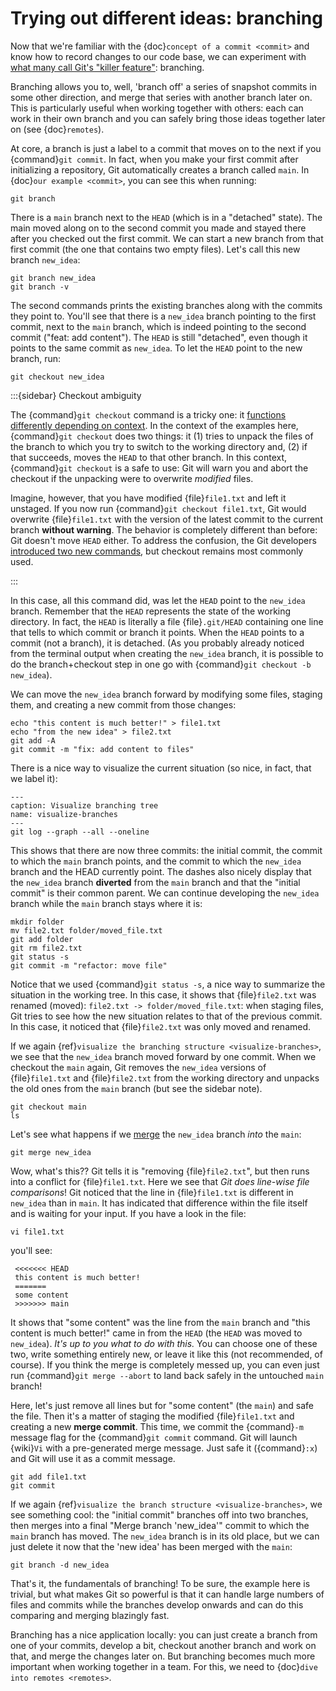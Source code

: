 <!--- cspell:ignore Git's -->

# Trying out different ideas: branching

Now that we're familiar with the {doc}`concept of a commit <commit>` and know
how to record changes to our code base, we can experiment with
[what many call Git's "killer feature"](https://git-scm.com/book/en/v2/Git-Branching-Branches-in-a-Nutshell):
branching.

Branching allows you to, well, 'branch off' a series of snapshot commits in
some other direction, and merge that series with another branch later on. This
is particularly useful when working together with others: each can work in
their own branch and you can safely bring those ideas together later on (see
{doc}`remotes`).

At core, a branch is just a label to a commit that moves on to the next if you
{command}`git commit`. In fact, when you make your first commit after
initializing a repository, Git automatically creates a branch called `main`. In
{doc}`our example <commit>`, you can see this when running:

```shell
git branch

```

There is a `main` branch next to the `HEAD` (which is in a "detached" state).
The main moved along on to the second commit you made and stayed there after
you checked out the first commit. We can start a new branch from that first
commit (the one that contains two empty files). Let's call this new branch
`new_idea`:

```shell
git branch new_idea
git branch -v

```

The second commands prints the existing branches along with the commits they
point to. You'll see that there is a `new_idea` branch pointing to the first
commit, next to the `main` branch, which is indeed pointing to the second
commit ("feat: add content"). The `HEAD` is still "detached", even though it
points to the same commit as `new_idea`. To let the `HEAD` point to the new
branch, run:

```shell
git checkout new_idea

```

:::{sidebar} Checkout ambiguity

The {command}`git checkout` command is a tricky one: it
[functions differently depending on context](https://git-scm.com/book/en/v2/Git-Tools-Reset-Demystified).
In the context of the examples here, {command}`git checkout` does two things:
it (1) tries to unpack the files of the branch to which you try to switch to
the working directory and, (2) if that succeeds, moves the `HEAD` to that other
branch. In this context, {command}`git checkout` is a safe to use: Git will
warn you and abort the checkout if the unpacking were to overwrite _modified_
files.

Imagine, however, that you have modified {file}`file1.txt` and left it
unstaged. If you now run {command}`git checkout file1.txt`, Git would overwrite
{file}`file1.txt` with the version of the latest commit to the current branch
**without warning**. The behavior is completely different than before: Git
doesn't move `HEAD` either. To address the confusion, the Git developers
[introduced two new commands](https://www.infoq.com/news/2019/08/git-2-23-switch-restore/),
but checkout remains most commonly used.

:::

In this case, all this command did, was let the `HEAD` point to the `new_idea`
branch. Remember that the `HEAD` represents the state of the working directory.
In fact, the `HEAD` is literally a file {file}`.git/HEAD` containing one line
that tells to which commit or branch it points. When the `HEAD` points to a
commit (not a branch), it is detached. (As you probably already noticed from
the terminal output when creating the `new_idea` branch, it is possible to do
the branch+checkout step in one go with {command}`git checkout -b new_idea`).

We can move the `new_idea` branch forward by modifying some files, staging
them, and creating a new commit from those changes:

```shell
echo "this content is much better!" > file1.txt
echo "from the new idea" > file2.txt
git add -A
git commit -m "fix: add content to files"
```

There is a nice way to visualize the current situation (so nice, in fact, that
we label it):

```{code-block} shell
---
caption: Visualize branching tree
name: visualize-branches
---
git log --graph --all --oneline
```

This shows that there are now three commits: the initial commit, the commit to
which the `main` branch points, and the commit to which the `new_idea` branch
and the HEAD currently point. The dashes also nicely display that the
`new_idea` branch **diverted** from the `main` branch and that the "initial
commit" is their common parent. We can continue developing the `new_idea`
branch while the `main` branch stays where it is:

```shell
mkdir folder
mv file2.txt folder/moved_file.txt
git add folder
git rm file2.txt
git status -s
git commit -m "refactor: move file"
```

Notice that we used {command}`git status -s`, a nice way to summarize the
situation in the working tree. In this case, it shows that {file}`file2.txt`
was renamed (moved): `file2.txt -> folder/moved_file.txt`: when staging files,
Git tries to see how the new situation relates to that of the previous commit.
In this case, it noticed that {file}`file2.txt` was only moved and renamed.

If we again {ref}`visualize the branching structure <visualize-branches>`, we
see that the `new_idea` branch moved forward by one commit. When we checkout
the `main` again, Git removes the `new_idea` versions of {file}`file1.txt` and
{file}`file2.txt` from the working directory and unpacks the old ones from the
`main` branch (but see the sidebar note).

```shell
git checkout main
ls
```

Let's see what happens if we
[merge](https://git-scm.com/book/en/v2/Git-Branching-Basic-Branching-and-Merging)
the `new_idea` branch _into_ the `main`:

```shell
git merge new_idea
```

Wow, what's this?? Git tells it is "removing {file}`file2.txt`", but then runs
into a conflict for {file}`file1.txt`. Here we see that _Git does line-wise
file comparisons_! Git noticed that the line in {file}`file1.txt` is different
in `new_idea` than in `main`. It has indicated that difference within the file
itself and is waiting for your input. If you have a look in the file:

```shell
vi file1.txt
```

you'll see:

```text
 <<<<<<< HEAD
 this content is much better!
 =======
 some content
 >>>>>>> main
```

It shows that "some content" was the line from the `main` branch and "this
content is much better!" came in from the `HEAD` (the `HEAD` was moved to
`new_idea`). _It's up to you what to do with this._ You can choose one of these
two, write something entirely new, or leave it like this (not recommended, of
course). If you think the merge is completely messed up, you can even just run
{command}`git merge --abort` to land back safely in the untouched `main`
branch!

Here, let's just remove all lines but for "some content" (the `main`) and safe
the file. Then it's a matter of staging the modified {file}`file1.txt` and
creating a new **merge commit**. This time, we commit the {command}`-m` message
flag for the {command}`git commit` command. Git will launch {wiki}`Vi` with a
pre-generated merge message. Just safe it ({command}`:x`) and Git will use it
as a commit message.

```shell
git add file1.txt
git commit
```

If we again {ref}`visualize the branch structure <visualize-branches>`, we see
something cool: the "initial commit" branches off into two branches, then
merges into a final "Merge branch 'new_idea'" commit to which the `main` branch
has moved. The `new_idea` branch is in its old place, but we can just delete it
now that the 'new idea' has been merged with the `main`:

```shell
git branch -d new_idea
```

That's it, the fundamentals of branching! To be sure, the example here is
trivial, but what makes Git so powerful is that it can handle large numbers of
files and commits while the branches develop onwards and can do this comparing
and merging blazingly fast.

Branching has a nice application locally: you can just create a branch from one
of your commits, develop a bit, checkout another branch and work on that, and
merge the changes later on. But branching becomes much more important when
working together in a team. For this, we need to
{doc}`dive into remotes <remotes>`.
